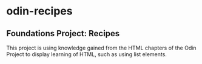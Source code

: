 # odin-recipes

## Foundations Project: Recipes

This project is using knowledge gained from the HTML chapters of the Odin Project to display learning of HTML, such as using list elements.
